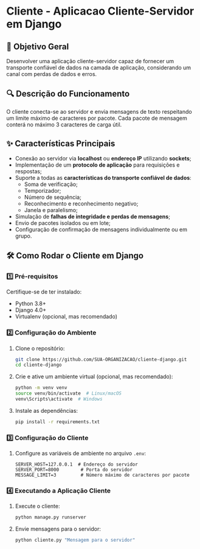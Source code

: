 # Cliente - Aplicacao Cliente-Servidor em Django

## 📌 Objetivo Geral

Desenvolver uma aplicação cliente-servidor capaz de fornecer um transporte confiável de dados na camada de aplicação, considerando um canal com perdas de dados e erros.

## 🔍 Descrição do Funcionamento

O cliente conecta-se ao servidor e envia mensagens de texto respeitando um limite máximo de caracteres por pacote. Cada pacote de mensagem conterá no máximo 3 caracteres de carga útil.

## ✨ Características Principais

- Conexão ao servidor via **localhost** ou **endereço IP** utilizando **sockets**;
- Implementação de um **protocolo de aplicação** para requisições e respostas;
- Suporte a todas as **características do transporte confiável de dados**:
  - Soma de verificação;
  - Temporizador;
  - Número de sequência;
  - Reconhecimento e reconhecimento negativo;
  - Janela e paralelismo;
- Simulação de **falhas de integridade e perdas de mensagens**;
- Envio de pacotes isolados ou em lote;
- Configuração de confirmação de mensagens individualmente ou em grupo.

## 🛠️ Como Rodar o Cliente em Django

### 1️⃣ Pré-requisitos

Certifique-se de ter instalado:

- Python 3.8+
- Django 4.0+
- Virtualenv (opcional, mas recomendado)

### 2️⃣ Configuração do Ambiente

1. Clone o repositório:
   ```sh
   git clone https://github.com/SUA-ORGANIZACAO/cliente-django.git
   cd cliente-django
   ```
2. Crie e ative um ambiente virtual (opcional, mas recomendado):
   ```sh
   python -m venv venv
   source venv/bin/activate  # Linux/macOS
   venv\Scripts\activate  # Windows
   ```
3. Instale as dependências:
   ```sh
   pip install -r requirements.txt
   ```

### 3️⃣ Configuração do Cliente

1. Configure as variáveis de ambiente no arquivo `.env`:
   ```env
   SERVER_HOST=127.0.0.1  # Endereço do servidor
   SERVER_PORT=8000        # Porta do servidor
   MESSAGE_LIMIT=3         # Número máximo de caracteres por pacote
   ```

### 4️⃣ Executando a Aplicação Cliente

1. Execute o cliente:
   ```sh
   python manage.py runserver
   ```
2. Envie mensagens para o servidor:
   ```sh
   python cliente.py "Mensagem para o servidor"
   ```

